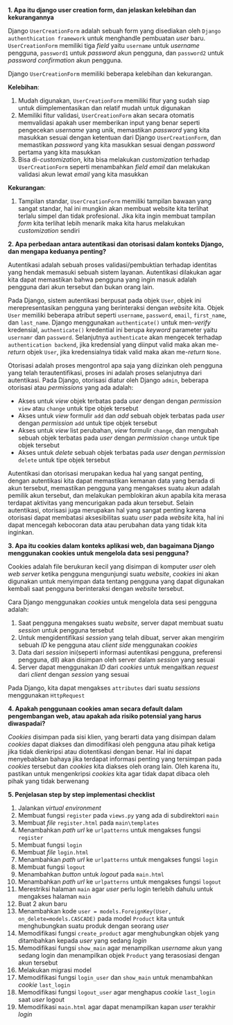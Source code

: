 **1. Apa itu django user creation form, dan jelaskan kelebihan dan kekurangannya**

Django `UserCreationForm` adalah sebuah form yang disediakan oleh `Django authenthication framework` untuk menghandle pembuatan *user* baru. `UserCreationForm` memiliki tiga *field* yaitu `username` untuk *username* pengguna, `password1` untuk *password* akun pengguna, dan `password2` untuk *password confirmation* akun pengguna.

Django `UserCreationForm` memiliki beberapa kelebihan dan kekurangan.

**Kelebihan**: 
1. Mudah digunakan, `UserCreationForm` memiliki fitur yang sudah siap untuk diimplementasikan dan relatif mudah untuk digunakan
2. Memiliki fitur validasi, `UserCreationForm` akan secara otomatis memvalidasi apakah user memberikan input yang benar seperti pengecekan *username* yang unik, memastikan *password* yang kita masukkan sesuai dengan ketentuan dari Django `UserCreationForm`, dan memastikan *password* yang kita masukkan sesuai dengan *password* pertama yang kita masukkan
3. Bisa di-*customization*, kita bisa melakukan *customization* terhadap `UserCreationForm` seperti menambahkan *field email* dan melakukan validasi akun lewat *email* yang kita masukkan

**Kekurangan**:
1. Tampilan standar, `UserCreationForm` memiliki tampilan bawaan yang sangat standar, hal ini mungkin akan membuat website kita terlihat terlalu simpel dan tidak profesional. Jika kita ingin membuat tampilan *form* kita terlihat lebih menarik maka kita harus melakukan *customization* sendiri


**2. Apa perbedaan antara autentikasi dan otorisasi dalam konteks Django, dan mengapa keduanya penting?**

Autentikasi adalah sebuah proses validasi/pembuktian terhadap identitas yang hendak memasuki sebuah sistem layanan. Autentikasi dilakukan agar kita dapat memastikan bahwa pengguna yang ingin masuk adalah pengguna dari akun tersebut dan bukan orang lain. 


Pada Django, sistem autentikasi berpusat pada objek `User`, objek ini merepresentasikan pengguna yang berinteraksi dengan *website* kita. Objek `User` memiliki beberapa atribut seperti `username`, `password`, `email`, `first_name`, dan `last_name`. Django menggunakan `authenticate()` untuk men-*verify* kredensial, `authenticate()` kredential ini berupa *keyword* parameter yaitu `usernamr` dan `password`. Selanjutnya `authenticate` akan mengecek terhadap `authentication backend`, jika kredensial yang diinput valid maka akan me-*return* objek `User`, jika kredensialnya tidak valid maka akan me-*return* `None`.


Otorisasi adalah proses mengontrol apa saja yang diizinkan oleh pengguna yang telah terautentifikasi, proses ini adalah proses selanjutnya dari autentikasi. Pada Django, otorisasi diatur oleh Django `admin`, beberapa otorisasi atau *permissions* yang ada adalah:
- Akses untuk *view* objek terbatas pada *user* dengan dengan *permission* `view` atau `change` untuk tipe objek tersebut
- Akses untuk *view* formulir `add` dan *add* sebuah objek terbatas pada *user* dengan *permission* `add` untuk tipe objek tersebut
- Akses untuk *view* list perubahan, *view* formulir `change`, dan mengubah sebuah objek terbatas pada *user* dengan *permission* `change` untuk tipe objek tersebut
- Akses untuk *delete* sebuah objek terbatas pada *user* dengan *permission* `delete` untuk tipe objek tersebut


Autentikasi dan otorisasi merupakan kedua hal yang sangat penting, dengan autentikasi kita dapat memastikan kemanan data yang berada di akun tersebut, memastikan pengguna yang mengakses suatu akun adalah pemilik akun tersebut, dan melakukan pemblokiran akun apabila kita merasa terdapat aktivitas yang mencurigakan pada akun tersebut. Selain autentikasi, otorisasi juga merupakan hal yang sangat penting karena otorisasi dapat membatasi aksesibilitas suatu *user* pada *website* kita, hal ini dapat mencegah kebocoran data atau perubahan data yang tidak kita inginkan.


**3.  Apa itu cookies dalam konteks aplikasi web, dan bagaimana Django menggunakan cookies untuk mengelola data sesi pengguna?**

Cookies adalah file berukuran kecil yang disimpan di komputer *user* oleh *web server* ketika pengguna mengunjungi suatu *website*, *cookies* ini akan digunakan untuk menyimpan data tentang pengguna yang dapat digunakan kembali saat pengguna berinteraksi dengan *website* tersebut. 

Cara Django menggunakan *cookies* untuk mengelola data sesi pengguna adalah:
1. Saat pengguna mengakses suatu *website*, server dapat membuat suatu *session* untuk pengguna tersebut
2. Untuk mengidentifikasi *session* yang telah dibuat, server akan mengirim sebuah *ID* ke pengguna atau *client side* menggunakan *cookies*
3. Data dari *session* ini(seperti informasi autentikasi pengguna, preferensi pengguna, dll) akan disimpan oleh server dalam *session* yang sesuai
4. Server dapat menggunakan *ID* dari *cookies* untuk mengaitkan *request* dari *client* dengan *session* yang sesuai

Pada Django, kita dapat mengakses `attributes` dari suatu *sessions* menggunakan `HttpRequest` 


**4.  Apakah penggunaan cookies aman secara default dalam pengembangan web, atau apakah ada risiko potensial yang harus diwaspadai?**

*Cookies* disimpan pada sisi klien, yang berarti data yang disimpan dalam *cookies* dapat diakses dan dimodifikasi oleh pengguna atau pihak ketiga jika tidak dienkripsi atau diotentikasi dengan benar. Hal ini dapat menyebabkan bahaya jika terdapat informasi penting yang tersimpan pada *cookies* tersebut dan *cookies* kita diakses oleh orang lain. Oleh karena itu, pastikan untuk mengenkripsi *cookies* kita agar tidak dapat dibaca oleh pihak yang tidak berwenang


**5. Penjelasan step by step implementasi checklist**

1. Jalankan *virtual environment*
2. Membuat fungsi `register` pada `views.py` yang ada di subdirektori `main`
3. Membuat *file* `register.html` pada `main\templates`
4. Menambahkan *path url* ke `urlpatterns` untuk mengakses fungsi `register`
5. Membuat fungsi `login` 
6. Membuat *file* `login.html`
7. Menambahkan *path url* ke `urlpatterns` untuk mengakses fungsi `login`
8. Membuat fungsi `logout`
9. Menambahkan *button* untuk *logout* pada `main.html`
10. Menambahkan *path url* ke `urlpatterns` untuk mengakses fungsi `logout`
11. Merestriksi halaman `main` agar *user* perlu login terlebih dahulu untuk mengakses halaman `main`
12. Buat 2 akun baru 
13. Menambahkan kode `user = models.ForeignKey(User, on_delete=models.CASCADE)` pada model `Product` kita untuk menghubungkan suatu produk dengan seorang *user*
14. Memodifikasi fungsi `create_product` agar menghubungkan objek yang ditambahkan kepada *user* yang sedang *login*
15. Memodifikasi fungsi `show_main` agar menampilkan *username* akun yang sedang login dan menampilkan objek `Product` yang terasosiasi dengan akun tersebut
16. Melakukan migrasi model
17. Memodifikasi fungsi `login_user` dan `show_main` untuk menambahkan *cookie* `last_login` 
18. Memodifikasi fungsi `logout_user` agar menghapus *cookie* `last_login` saat *user* logout
19. Memodifikasi `main.html` agar dapat menampilkan kapan *user* terakhir *login*